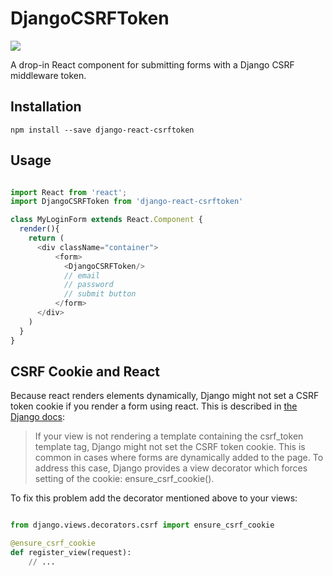# DjangoCSRFToken

![](https://circleci.com/gh/iMerica/django-react-csrftoken.png?style=shield)

A drop-in React component for submitting forms with a Django CSRF middleware token.


## Installation

    npm install --save django-react-csrftoken


## Usage

```javascript

import React from 'react';
import DjangoCSRFToken from 'django-react-csrftoken'

class MyLoginForm extends React.Component {
  render(){
    return (
      <div className="container">
          <form>
            <DjangoCSRFToken/>
            // email
            // password
            // submit button
          </form>
      </div>
    )
  }
}
```

## CSRF Cookie and React

Because react renders elements dynamically, Django might not set a CSRF token cookie if you render a form using react.
This is described in [the Django docs](https://docs.djangoproject.com/en/1.11/ref/csrf/):
> If your view is not rendering a template containing the csrf_token template tag, Django might not set the CSRF token cookie. This is common in cases where forms are dynamically added to the page. To address this case, Django provides a view decorator which forces setting of the cookie: ensure_csrf_cookie().

To fix this problem add the decorator mentioned above to your views:
```python

from django.views.decorators.csrf import ensure_csrf_cookie

@ensure_csrf_cookie
def register_view(request):
    // ...

```

